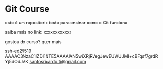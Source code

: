 # Git Course

este é um repositorio teste para ensinar como o Git funciona

saiba mais no link: xxxxxxxxxxxx


gostou do curso? quer mais


ssh-ed25519 AAAAC3NzaC1lZDI1NTE5AAAAIAN5wiXRjRVegJewEUWUJMI+cBFqsf7grdRYj5dOdJVK santosricardo.ti@gmail.com


